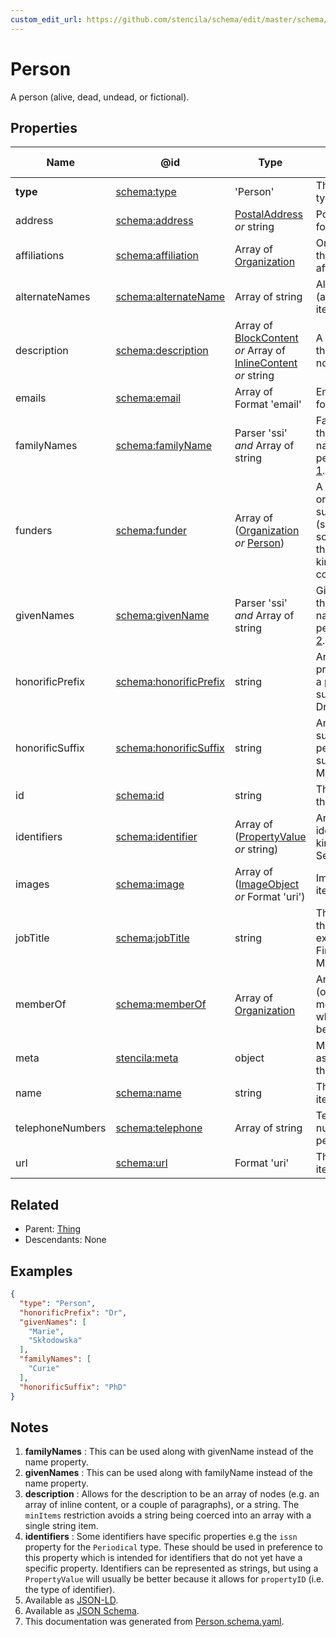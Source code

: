 ```yaml
---
custom_edit_url: https://github.com/stencila/schema/edit/master/schema/Person.schema.yaml
---
```


# Person

A person (alive, dead, undead, or fictional).

## Properties

| Name             | @id                                                          | Type                                                                                                                   | Description                                                                                               | Inherited from               |
| ---------------- | ------------------------------------------------------------ | ---------------------------------------------------------------------------------------------------------------------- | --------------------------------------------------------------------------------------------------------- | ---------------------------- |
| **type**         | [schema:type](https://schema.org/type)                       | 'Person'                                                                                                               | The name of the type.                                                                                     | [Entity](../other/Entity.md) |
| address          | [schema:address](https://schema.org/address)                 | [PostalAddress](../other/PostalAddress.md) _or_ string                                                                 | Postal address for the person.                                                                            | [Person](../other/Person.md) |
| affiliations     | [schema:affiliation](https://schema.org/affiliation)         | Array of [Organization](../other/Organization.md)                                                                      | Organizations that the person is affiliated with.                                                         | [Person](../other/Person.md) |
| alternateNames   | [schema:alternateName](https://schema.org/alternateName)     | Array of string                                                                                                        | Alternate names (aliases) for the item.                                                                   | [Thing](../other/Thing.md)   |
| description      | [schema:description](https://schema.org/description)         | Array of [BlockContent](../prose/BlockContent.md) _or_ Array of [InlineContent](../prose/InlineContent.md) _or_ string | A description of the item. See note [3](#notes).                                                          | [Thing](../other/Thing.md)   |
| emails           | [schema:email](https://schema.org/email)                     | Array of Format 'email'                                                                                                | Email addresses for the person.                                                                           | [Person](../other/Person.md) |
| familyNames      | [schema:familyName](https://schema.org/familyName)           | Parser 'ssi' _and_ Array of string                                                                                     | Family name. In the U.S., the last name of a person. See note [1](#notes).                                | [Person](../other/Person.md) |
| funders          | [schema:funder](https://schema.org/funder)                   | Array of ([Organization](../other/Organization.md) _or_ [Person](../other/Person.md))                                  | A person or organization that supports (sponsors) something through some kind of financial contribution.  | [Person](../other/Person.md) |
| givenNames       | [schema:givenName](https://schema.org/givenName)             | Parser 'ssi' _and_ Array of string                                                                                     | Given name. In the U.S., the first name of a person. See note [2](#notes).                                | [Person](../other/Person.md) |
| honorificPrefix  | [schema:honorificPrefix](https://schema.org/honorificPrefix) | string                                                                                                                 | An honorific prefix preceding a person's name such as Dr/Mrs/Mr.                                          | [Person](../other/Person.md) |
| honorificSuffix  | [schema:honorificSuffix](https://schema.org/honorificSuffix) | string                                                                                                                 | An honorific suffix after a person's name such as MD/PhD/MSCSW.                                           | [Person](../other/Person.md) |
| id               | [schema:id](https://schema.org/id)                           | string                                                                                                                 | The identifier for this item.                                                                             | [Entity](../other/Entity.md) |
| identifiers      | [schema:identifier](https://schema.org/identifier)           | Array of ([PropertyValue](../other/PropertyValue.md) _or_ string)                                                      | Any kind of identifier for any kind of Thing. See note [4](#notes).                                       | [Thing](../other/Thing.md)   |
| images           | [schema:image](https://schema.org/image)                     | Array of ([ImageObject](../media/ImageObject.md) _or_ Format 'uri')                                                    | Images of the item.                                                                                       | [Thing](../other/Thing.md)   |
| jobTitle         | [schema:jobTitle](https://schema.org/jobTitle)               | string                                                                                                                 | The job title of the person (for example, Financial Manager).                                             | [Person](../other/Person.md) |
| memberOf         | [schema:memberOf](https://schema.org/memberOf)               | Array of [Organization](../other/Organization.md)                                                                      | An organization (or program membership) to which this person belongs.                                     | [Person](../other/Person.md) |
| meta             | [stencila:meta](https://schema.stenci.la/meta.jsonld)        | object                                                                                                                 | Metadata associated with this item.                                                                       | [Entity](../other/Entity.md) |
| name             | [schema:name](https://schema.org/name)                       | string                                                                                                                 | The name of the item.                                                                                     | [Thing](../other/Thing.md)   |
| telephoneNumbers | [schema:telephone](https://schema.org/telephone)             | Array of string                                                                                                        | Telephone numbers for the person.                                                                         | [Person](../other/Person.md) |
| url              | [schema:url](https://schema.org/url)                         | Format 'uri'                                                                                                           | The URL of the item.                                                                                      | [Thing](../other/Thing.md)   |

## Related

-   Parent: [Thing](../other/Thing.md)
-   Descendants: None

## Examples

```json
{
  "type": "Person",
  "honorificPrefix": "Dr",
  "givenNames": [
    "Marie",
    "Skłodowska"
  ],
  "familyNames": [
    "Curie"
  ],
  "honorificSuffix": "PhD"
}
```

## Notes

1.  **familyNames** : This can be used along with givenName instead of the name property.
2.  **givenNames** : This can be used along with familyName instead of the name property.
3.  **description** : Allows for the description to be an array of nodes (e.g. an array of inline content, or a couple of paragraphs), or a string. The `minItems` restriction avoids a string being coerced into an array with a single string item.
4.  **identifiers** : Some identifiers have specific properties e.g the `issn` property for the `Periodical` type. These should be used in preference to this property which is intended for identifiers that do not yet have a specific property. Identifiers can be represented as strings, but using a `PropertyValue` will usually be better because it allows for `propertyID` (i.e. the type of identifier).
5.  Available as [JSON-LD](https://schema.stenci.la/Person.jsonld).
6.  Available as [JSON Schema](https://schema.stenci.la/v1/Person.schema.json).
7.  This documentation was generated from [Person.schema.yaml](https://github.com/stencila/schema/blob/master/schema/Person.schema.yaml).
